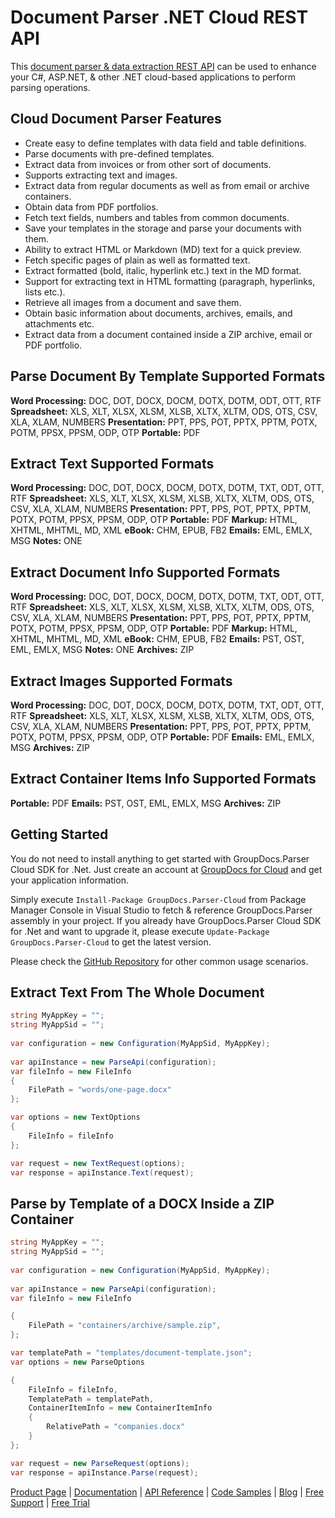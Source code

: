 # Document Parser .NET Cloud REST API

This [document parser & data extraction REST API](https://products.groupdocs.cloud/parser/net) can be used to enhance your C#, ASP.NET, & other .NET cloud-based applications to perform parsing operations.

## Cloud Document Parser Features

- Create easy to define templates with data field and table definitions.
- Parse documents with pre-defined templates.
- Extract data from invoices or from other sort of documents.
- Supports extracting text and images.
- Extract data from regular documents as well as from email or archive containers.
- Obtain data from PDF portfolios.
- Fetch text fields, numbers and tables from common documents.
- Save your templates in the storage and parse your documents with them.
- Ability to extract HTML or Markdown (MD) text for a quick preview.
- Fetch specific pages of plain as well as formatted text.
- Extract formatted (bold, italic, hyperlink etc.) text in the MD format.
- Support for extracting text in HTML formatting (paragraph, hyperlinks, lists etc.).
- Retrieve all images from a document and save them.
- Obtain basic information about documents, archives, emails, and attachments etc.
- Extract data from a document contained inside a ZIP archive, email or PDF portfolio.

## Parse Document By Template Supported Formats

**Word Processing:** DOC, DOT, DOCX, DOCM, DOTX, DOTM, ODT, OTT, RTF
**Spreadsheet:** XLS, XLT, XLSX, XLSM, XLSB, XLTX, XLTM, ODS, OTS, CSV, XLA, XLAM, NUMBERS
**Presentation:** PPT, PPS, POT, PPTX, PPTM, POTX, POTM, PPSX, PPSM, ODP, OTP
**Portable:** PDF

## Extract Text Supported Formats

**Word Processing:** DOC, DOT, DOCX, DOCM, DOTX, DOTM, TXT, ODT, OTT, RTF
**Spreadsheet:** XLS, XLT, XLSX, XLSM, XLSB, XLTX, XLTM, ODS, OTS, CSV, XLA, XLAM, NUMBERS
**Presentation:** PPT, PPS, POT, PPTX, PPTM, POTX, POTM, PPSX, PPSM, ODP, OTP
**Portable:** PDF
**Markup:** HTML, XHTML, MHTML, MD, XML
**eBook:** CHM, EPUB, FB2
**Emails:** EML, EMLX, MSG
**Notes:** ONE

## Extract Document Info Supported Formats

**Word Processing:** DOC, DOT, DOCX, DOCM, DOTX, DOTM, TXT, ODT, OTT, RTF
**Spreadsheet:** XLS, XLT, XLSX, XLSM, XLSB, XLTX, XLTM, ODS, OTS, CSV, XLA, XLAM, NUMBERS
**Presentation:** PPT, PPS, POT, PPTX, PPTM, POTX, POTM, PPSX, PPSM, ODP, OTP
**Portable:** PDF
**Markup:** HTML, XHTML, MHTML, MD, XML
**eBook:** CHM, EPUB, FB2
**Emails:** PST, OST, EML, EMLX, MSG
**Notes:** ONE
**Archives:** ZIP

## Extract Images Supported Formats

**Word Processing:** DOC, DOT, DOCX, DOCM, DOTX, DOTM, TXT, ODT, OTT, RTF
**Spreadsheet:** XLS, XLT, XLSX, XLSM, XLSB, XLTX, XLTM, ODS, OTS, CSV, XLA, XLAM, NUMBERS
**Presentation:** PPT, PPS, POT, PPTX, PPTM, POTX, POTM, PPSX, PPSM, ODP, OTP
**Portable:** PDF
**Emails:** EML, EMLX, MSG
**Archives:** ZIP

## Extract Container Items Info Supported Formats

**Portable:** PDF
**Emails:** PST, OST, EML, EMLX, MSG
**Archives:** ZIP

## Getting Started

You do not need to install anything to get started with GroupDocs.Parser Cloud SDK for .Net. Just create an account at [GroupDocs for Cloud](https://dashboard.groupdocs.cloud/#/apps) and get your application information.

Simply execute `Install-Package GroupDocs.Parser-Cloud` from Package Manager Console in Visual Studio to fetch & reference GroupDocs.Parser assembly in your project. If you already have GroupDocs.Parser Cloud SDK for .Net and want to upgrade it, please execute `Update-Package GroupDocs.Parser-Cloud` to get the latest version.

Please check the [GitHub Repository](https://github.com/groupdocs-parser-cloud/groupdocs-parser-cloud-dotnet) for other common usage scenarios.

## Extract Text From The Whole Document

```csharp
string MyAppKey = "";
string MyAppSid = "";
  
var configuration = new Configuration(MyAppSid, MyAppKey);
  
var apiInstance = new ParseApi(configuration);
var fileInfo = new FileInfo
{
    FilePath = "words/one-page.docx"
};

var options = new TextOptions
{
    FileInfo = fileInfo
};

var request = new TextRequest(options);
var response = apiInstance.Text(request);
```

## Parse by Template of a DOCX Inside a ZIP Container

```csharp
string MyAppKey = "";
string MyAppSid = "";
  
var configuration = new Configuration(MyAppSid, MyAppKey);
  
var apiInstance = new ParseApi(configuration);
var fileInfo = new FileInfo

{
    FilePath = "containers/archive/sample.zip",
};

var templatePath = "templates/document-template.json";
var options = new ParseOptions

{
    FileInfo = fileInfo,
    TemplatePath = templatePath,
    ContainerItemInfo = new ContainerItemInfo
    {
        RelativePath = "companies.docx"
    }
};

var request = new ParseRequest(options);
var response = apiInstance.Parse(request);
```

[Product Page](https://products.groupdocs.cloud/parser/net) | [Documentation](https://wiki.groupdocs.cloud/parsercloud/) | [API Reference](https://apireference.groupdocs.cloud/parser/) | [Code Samples](https://github.com/groupdocs-parser-cloud/groupdocs-parser-cloud-dotnet) | [Blog](https://blog.groupdocs.cloud/category/parser/) | [Free Support](https://forum.groupdocs.cloud/c/parser) | [Free Trial](https://dashboard.groupdocs.cloud/#/apps)
